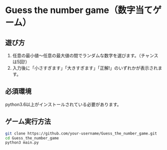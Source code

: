 # Guess the number game（数字当てゲーム）


## 遊び方
1. 任意の最小値〜任意の最大値の間でランダムな数字を選びます。（チャンスは5回!）
2. 入力後に「小さすぎます」「大きすぎます」「正解!」のいずれかが表示されます。


## 必須環境
python3.6以上がインストールされている必要があります。


## ゲーム実行方法

````bash
git clone https://github.com/your-username/Guess_the_number_game.git
cd Guess_the_number_game
python3 main.py
````



